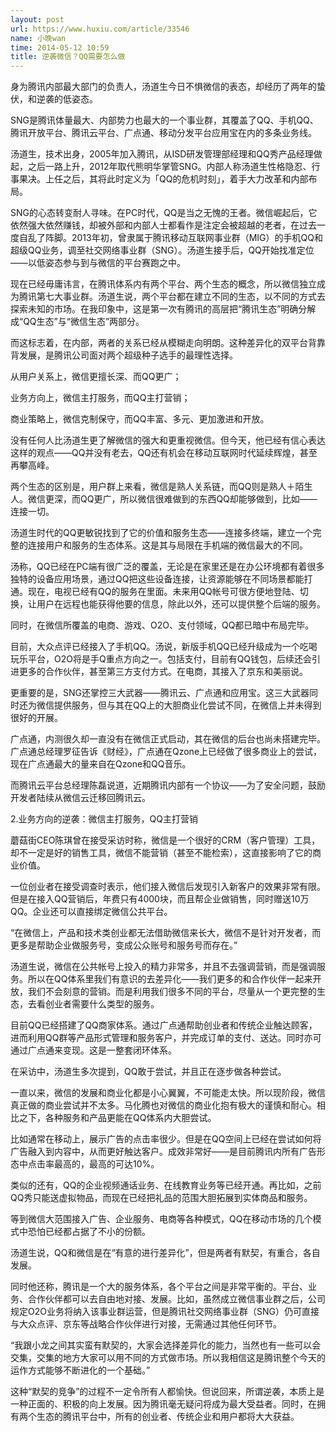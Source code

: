 ```yaml
---
layout: post
url: https://www.huxiu.com/article/33546
name: 小晚wan
time: 2014-05-12 10:59
title: 逆袭微信？QQ需要怎么做
---
```

身为腾讯内部最大部门的负责人，汤道生今日不惧微信的表态，却经历了两年的蛰伏，和逆袭的低姿态。

SNG是腾讯体量最大、内部势力也最大的一个事业群，其覆盖了QQ、手机QQ、腾讯开放平台、腾讯云平台、广点通、移动分发平台应用宝在内的多条业务线。

汤道生，技术出身，2005年加入腾讯，从ISD研发管理部经理和QQ秀产品经理做起，之后一路上升，2012年取代熊明华掌管SNG。内部人称汤道生性格隐忍、行事果决。上任之后，其将此时定义为「QQ的危机时刻」，着手大力改革和内部布局。

SNG的心态转变耐人寻味。在PC时代，QQ是当之无愧的王者。微信崛起后，它依然强大依然赚钱，却被外部和内部人士都看作是注定会被超越的老者，在过去一度自乱了阵脚。2013年初，曾隶属于腾讯移动互联网事业群（MIG）的手机QQ和超级QQ业务，调至社交网络事业群（SNG）。汤道生接手后，QQ开始找准定位——以低姿态参与到与微信的平台赛跑之中。

现在已经毋庸讳言，在腾讯体系内有两个平台、两个生态的概念，所以微信独立成为腾讯第七大事业群。汤道生说，两个平台都在建立不同的生态，以不同的方式去探索未知的市场。在我印象中，这是第一次有腾讯的高层把“腾讯生态”明确分解成“QQ生态”与“微信生态”两部分。

而这标志着，在内部，两者的关系已经从模糊走向明朗。这种差异化的双平台背靠背发展，是腾讯公司面对两个超级种子选手的最理性选择。

从用户关系上，微信更擅长深、而QQ更广；

业务方向上，微信主打服务，而QQ主打营销；

商业策略上，微信克制保守，而QQ丰富、多元、更加激进和开放。

没有任何人比汤道生更了解微信的强大和更重视微信。但今天，他已经有信心表达这样的观点——QQ并没有老去，QQ还有机会在移动互联网时代延续辉煌，甚至再攀高峰。

两个生态的区别是，用户群上来看，微信是熟人关系链，而QQ则是熟人＋陌生人。微信更深，而QQ更广，所以微信很难做到的东西QQ却能够做到，比如——连接一切。

汤道生时代的QQ更敏锐找到了它的价值和服务生态——连接多终端，建立一个完整的连接用户和服务的生态体系。这是其与局限在手机端的微信最大的不同。

汤称，QQ已经在PC端有很广泛的覆盖，无论是在家里还是在办公环境都有着很多独特的设备应用场景，通过QQ把这些设备连接，让资源能够在不同场景都能打通。现在，电视已经有QQ的服务在里面。未来用QQ帐号可很方便地登陆、切换，让用户在远程也能获得他要的信息，除此以外，还可以提供整个后端的服务。

同时，在微信所覆盖的电商、游戏、O2O、支付领域，QQ都已暗中布局完毕。

目前，大众点评已经接入了手机QQ。汤说，新版手机QQ已经升级成为一个吃喝玩乐平台，O2O将是手Q重点方向之一。包括支付，目前有QQ钱包，后续还会引进更多的合作伙伴，甚至第三方支付方式。在电商，其接入了京东和美丽说。

更重要的是，SNG还掌控三大武器——腾讯云、广点通和应用宝。这三大武器同时还为微信提供服务，但与其在QQ上的大胆商业化尝试不同，在微信上并未得到很好的开展。

广点通，内测很久却一直没有在微信正式启动，其在微信的后台也尚未搭建完毕。广点通总经理罗征告诉《财经》，广点通在Qzone上已经做了很多商业上的尝试，现在广点通最大的量来自在Qzone和QQ音乐。

而腾讯云平台总经理陈磊说道，近期腾讯内部有一个协议——为了安全问题，鼓励开发者陆续从微信云迁移回腾讯云。

2.业务方向的逆袭：微信主打服务，QQ主打营销

蘑菇街CEO陈琪曾在接受采访时称，微信是一个很好的CRM（客户管理）工具，却不一定是好的销售工具，微信不能营销（甚至不能检索），这直接影响了它的商业价值。

一位创业者在接受调查时表示，他们接入微信后发现引入新客户的效果非常有限。但是在接入QQ营销后，年费只有4000块，而且帮企业做销售，同时赠送10万QQ。企业还可以直接绑定微信公共平台。

“在微信上，产品和技术类创业都无法借助微信来长大，微信不是针对开发者，而更多是帮助企业做服务号，变成公众账号和服务号而存在。”

汤道生说，微信在公共帐号上投入的精力非常多，并且不去强调营销，而是强调服务。所以在QQ体系里我们有意识的去差异化——我们更多的和合作伙伴一起来开放，我们不会刻意的营销。而是利用我们很多不同的平台，尽量从一个更完整的生态，去看创业者需要什么类型的服务。

目前QQ已经搭建了QQ商家体系。通过广点通帮助创业者和传统企业触达顾客，进而利用QQ群等产品形式管理和服务客户，并完成订单的支付、送达。同时亦可通过广点通来变现。这是一整套闭环体系。

在采访中，汤道生多次提到，QQ敢于尝试，并且正在逐步做各种尝试。

一直以来，微信的发展和商业化都是小心翼翼，不可能走太快。所以现阶段，微信真正做的商业尝试并不太多。马化腾也对微信的商业化抱有极大的谨慎和耐心。相比之下，各种服务和产品更能在QQ体系内大胆尝试。

比如通常在移动上，展示广告的点击率很少。但是在QQ空间上已经在尝试如何将广告融入到内容中，从而更好触达客户。成效非常好——是目前腾讯内所有广告形态中点击率最高的，最高的可达10%。

类似的还有，QQ的企业视频通话业务、在线教育业务等已经开通。再比如，之前QQ秀只能送虚拟物品，而现在已经把礼品的范围大胆拓展到实体商品和服务。

等到微信大范围接入广告、企业服务、电商等各种模式，QQ在移动市场的几个模式中恐怕已经都占据了不小的份额。

汤道生说，QQ和微信是在“有意的进行差异化”，但是两者有默契，有重合，各自发展。

同时他还称，腾讯是一个大的服务体系，各个平台之间是非常平衡的。平台、业务、合作伙伴都可以去自由地对接、发展。比如，虽然成立微信事业群之后，公司规定O2O业务将纳入该事业群运营，但是腾讯社交网络事业群（SNG）仍可直接与大众点评、京东等战略合作伙伴进行对接，无需通过其他任何环节。

“我跟小龙之间其实蛮有默契的，大家会选择差异化的能力，当然也有一些可以会交集，交集的地方大家可以用不同的方式做市场。所以我相信这是腾讯整个今天的运作方式能够不断进化的一个基础。”

这种“默契的竞争”的过程不一定令所有人都愉快。但说回来，所谓逆袭，本质上是一种正面的、积极的向上发展。因为腾讯毫无疑问将成为最大受益者。同时，在拥有两个生态的腾讯平台中，所有的创业者、传统企业和用户都将大大获益。

